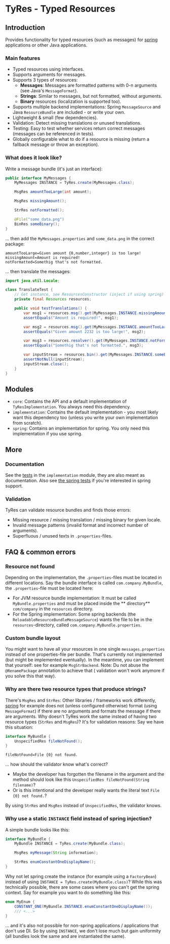 # TyRes - Typed Resources

## Introduction

Provides functionality for typed resources (such as messages) for [spring](https://spring.io/) applications or other
Java applications.

### Main features

* Typed resources using interfaces.
* Supports arguments for messages.
* Supports 3 types of resources:
    * **Messages**: Messages are formatted patterns with 0-n arguments (see Java's `MessageFormat`).
    * **Strings**: Similar to messages, but not formatted, without arguments.
    * **Binary** resources (localization is supported too).
* Supports multiple backend implementations: Spring `MessageSource` and Java `ResourceBundle` are included - or write
  your own.
* Lightweight & small (few dependencies).
* Validation: Detect missing translations or unused translations.
* Testing: Easy to test whether services return correct messages (messages can be referenced in tests).
* Globally configurable what to do if a resource is missing (return a fallback message or throw an exception).

### What does it look like?

Write a message bundle (it's just an interface):

```java
public interface MyMessages {
    MyMessages INSTANCE = TyRes.create(MyMessages.class);

    MsgRes amountTooLarge(int amount);

    MsgRes missingAmount();

    StrRes notFormatted();

    @File("some_data.png")
    BinRes someBinary();
}
```

... then add the `MyMessages.properties` and `some_data.png` in the correct package:

```properties
amountTooLarge=Given amount {0,number,integer} is too large!
missingAmount=Amount is required!
notFormatted=Somethig that's not formatted.
```

... then translate the messages:

```java
import java.util.Locale;

class TranslateTest {
    // Get instance, see ResourcesConstructor (inject if using spring)
    private final Resources resources;

    public void testTranslations() {
        var msg1 = resources.msg().get(MyMessages.INSTANCE.missingAmount(), Locale.UK);
        assertEquals("Amount is required!", msg1);

        var msg2 = resources.msg().get(MyMessages.INSTANCE.amountTooLarge(2232), Locale.UK);
        assertEquals("Given amount 2232 is too large!", msg2);

        var msg3 = resources.resolver().get(MyMessages.INSTANCE.notFormatted(), Locale.UK);
        assertEquals("Somethig that's not formatted.", msg3);

        var inputStream = resources.bin().get(MyMessages.INSTANCE.someBinary());
        assertNotNull(inputStream);
        inputStream.close();
    }
}
```

## Modules

* `core`: Contains the API and a default implementation of `TyResImplementation`. You always need this dependency.
* `implementation`: Contains the default implementation - you most likely want this dependency too (unless you write your own
  implementation from scratch).
* `spring`: Contains an implementation for spring. You only need this implementation if you use spring.

## More

### Documentation

See the [tests](implementation/src/test/java/com/github/cronosun/tyres/implementation/README.md) in the `implementation` module, they are
also meant as documentation. Also
see [the spring tests](spring/src/test/java/com/github/cronosun/tyres/spring/README.md) if you're interested in spring
support.

### Validation

TyRes can validate resource bundles and finds those errors:

* Missing resource / missing translation / missing binary for given locale.
* Invalid message patterns (invalid format and incorrect number of arguments).
* Superfluous / unused texts in `.properties`-files.

## FAQ & common errors

### Resource not found

Depending on the implementation, the `.properties`-files must be located in different locations. Say the bundle
interface is called `com.company.MyBundle`, the `.properties`-file must be located here:

* For JVM resource bundle implementation: It must be called `MyBundle.properties` and must be placed inside the **
  directory** `com/company` in the `resources` directory.
* For the Spring implementation: Some spring backends (the `ReloadableResourceBundleMessageSource`) wants the file to be
  in the `resources`-directory, called `com.company.MyBundle.properties`.

### Custom bundle layout

You might want to have all your resources in one single `messages.properties` instead of one properties-file per bundle.
That's currently not implemented (but might be implemented eventually). In the meantime, you can implement that
yourself: see for example `MsgStrBackend`. Note: Du not abuse the `@RenamePackage` annotation to achieve that (
validation won't work anymore if you solve this that way).

### Why are there two resource types that produce strings?

There's `MsgRes` and `StrRes`: Other libraries / frameworks work differently, [spring](https://spring.io/) for example
does not (unless configured otherwise) format (using `MessageFormat`) if there are no arguments and formats the message
if there are arguments. Why doesn't TyRes work the same instead of having two resource types (`StrRes` and `MsgRes`)?
It's for validation reasons: Say we have this situation:

```java
interface MyBundle {
    UnspecifiedRes fileNotFound();
}
```

```properties
fileNotFound=File {0} not found.
```

... how should the validator know what's correct?

* Maybe the developer has forgotten the filename in the argument and the method should look like
  this `UnspecifiedRes fileNotFound(String filename)`?
* Or is this intentional and the developer really wants the literal text `File {0} not found.`?

By using `StrRes` and `MsgRes` instead of `UnspecifiedRes`, the validator knows.

### Why use a static `INSTANCE` field instead of spring injection?

A simple bundle looks like this:

```java
interface MyBundle {
    MyBundle INSTANCE = TyRes.create(MyBundle.class);

    MsgRes myMessage(String information);

    StrRes enumConstantOneDisplayName();
}
```

Why not let spring create the instance (for example using a `FactoryBean`) instead of
using `INSTANCE = TyRes.create(MyBundle.class)`? While this was technically possible, there are some cases where you
can't get the spring context. Say for example you want to do something like this:

```java
enum MyEnum {
    CONSTANT_ONE(MyBundle.INSTANCE.enumConstantOneDisplayName());
    /// <...>   
}
```

... and it's also not possible for non-spring applications / applications that don't use DI. So by using `INSTANCE`, we
don't lose much but gain uniformity (all bundles look the same and are instantiated the same). 